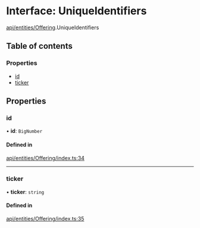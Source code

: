 # Interface: UniqueIdentifiers

[api/entities/Offering](../wiki/api.entities.Offering).UniqueIdentifiers

## Table of contents

### Properties

- [id](../wiki/api.entities.Offering.UniqueIdentifiers#id)
- [ticker](../wiki/api.entities.Offering.UniqueIdentifiers#ticker)

## Properties

### id

• **id**: `BigNumber`

#### Defined in

[api/entities/Offering/index.ts:34](https://github.com/PolymeshAssociation/polymesh-sdk/blob/079537ad/src/api/entities/Offering/index.ts#L34)

___

### ticker

• **ticker**: `string`

#### Defined in

[api/entities/Offering/index.ts:35](https://github.com/PolymeshAssociation/polymesh-sdk/blob/079537ad/src/api/entities/Offering/index.ts#L35)
